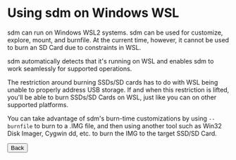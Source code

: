 # Using sdm on Windows WSL

sdm can run on Windows WSL2 systems. sdm can be used for customize, explore, mount, and burnfile. At the current time, however, it cannot be used to burn an SD Card due to constraints in WSL.

sdm automatically detects that it's running on WSL and enables sdm to work seamlessly for supported operations. 

The restriction around burning SSDs/SD cards has to do with WSL being unable to properly address USB storage. If and when this restriction is lifted, you'll be able to burn SSDs/SD Cards on WSL, just like you can on other supported platforms.

You can take advantage of sdm's burn-time customizations by using `--burnfile` to burn to a .IMG file, and then using another tool such as Win32 Disk Imager, Cygwin dd, etc. to burn the IMG to the target SSD/SD Card.
<br>
<form>
<input type="button" value="Back" onclick="history.back()">
</form>
